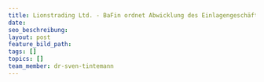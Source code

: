 ```yaml
---
title: Lionstrading Ltd. - BaFin ordnet Abwicklung des Einlagengeschäfts an
date:
seo_beschreibung:
layout: post
feature_bild_path:
tags: []
topics: []
team_member: dr-sven-tintemann
---
```


